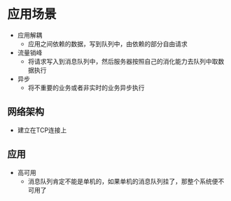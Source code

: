 # 应用场景
- 应用解耦
	- 应用之间依赖的数据，写到队列中，由依赖的部分自由请求
- 流量销峰
	- 将请求写入到消息队列中，然后服务器按照自己的消化能力去队列中取数据执行
- 异步
	- 将不重要的业务或者非实时的业务异步执行

## 网络架构
- 建立在TCP连接上

## 应用
- 高可用
	- 消息队列肯定不能是单机的，如果单机的消息队列挂了，那整个系统便不可用了